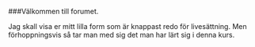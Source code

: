 ###Välkommen till forumet.

Jag skall visa  er mitt lilla form som är knappast redo för livesättning. Men förhoppningsvis så tar man med sig det man har lärt sig i denna kurs.